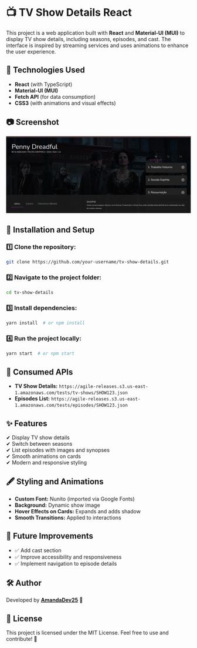 # 📺 TV Show Details React

This project is a web application built with **React** and **Material-UI (MUI)** to display TV show details, including seasons, episodes, and cast. The interface is inspired by streaming services and uses animations to enhance the user experience.

## 🚀 Technologies Used

- **React** (with TypeScript)  
- **Material-UI (MUI)**  
- **Fetch API** (for data consumption)  
- **CSS3** (with animations and visual effects)  

## 📷 Screenshot

![alt text](image.png)

## 📂 Installation and Setup

### 1️⃣ Clone the repository:
```sh
git clone https://github.com/your-username/tv-show-details.git
```

### 2️⃣ Navigate to the project folder:
```sh
cd tv-show-details
```

### 3️⃣ Install dependencies:
```sh
yarn install  # or npm install
```

### 4️⃣ Run the project locally:
```sh
yarn start  # or npm start
```

## 📡 Consumed APIs

- **TV Show Details:** `https://agile-releases.s3.us-east-1.amazonaws.com/tests/tv-shows/SHOW123.json`  
- **Episodes List:** `https://agile-releases.s3.us-east-1.amazonaws.com/tests/episodes/SHOW123.json`  

## ✨ Features

✔ Display TV show details  
✔ Switch between seasons  
✔ List episodes with images and synopses  
✔ Smooth animations on cards  
✔ Modern and responsive styling  

## 🖋 Styling and Animations

- **Custom Font:** Nunito (imported via Google Fonts)  
- **Background:** Dynamic show image  
- **Hover Effects on Cards:** Expands and adds shadow  
- **Smooth Transitions:** Applied to interactions  

## 📌 Future Improvements

- ✅ Add cast section  
- ✅ Improve accessibility and responsiveness  
- ✅ Implement navigation to episode details  

## 🛠 Author

Developed by **[AmandaDev25](https://github.com/AmandaDev25)** 🚀  

## 📜 License

This project is licensed under the MIT License. Feel free to use and contribute! 🎉  
